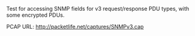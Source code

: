 Test for accessing SNMP fields for v3 request/response PDU types, with some encrypted PDUs.

PCAP URL:
  http://packetlife.net/captures/SNMPv3.cap
